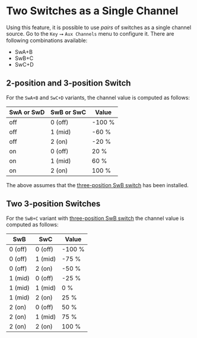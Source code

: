 # Two Switches as a Single Channel #

Using this feature, it is possible to use *pairs* of switches
as a single channel source. Go to the `Key` ⭢ `Aux Channels` menu
to configure it. There are following combinations available:

* SwA+B
* SwB+C
* SwC+D

## 2-position and 3-position Switch ##

For the `SwA+B` and `SwC+D` variants, the channel value is computed as follows:

| SwA or SwD | SwB or SwC | Value   |
|------------|------------|---------|
|    off     |   0 (off)  | -100 %  |
|    off     |   1 (mid)  |  -60 %  |
|    off     |   2 (on)   |  -20 %  |
|    on      |   0 (off)  |   20 %  |
|    on      |   1 (mid)  |   60 %  |
|    on      |   2 (on)   |  100 %  |

The above assumes that the [three-position SwB switch](HW-Mod-SwB) has been
installed.

## Two 3-position Switches ##

For the `SwB+C` variant with [three-position SwB switch](HW-Mod-SwB)
the channel value is computed as follows:

| SwB        |  SwC       | Value   |
|------------|------------|---------|
| 0 (off)    |   0 (off)  | -100 %  |
| 0 (off)    |   1 (mid)  |  -75 %  |
| 0 (off)    |   2 (on)   |  -50 %  |
| 1 (mid)    |   0 (off)  |  -25 %  |
| 1 (mid)    |   1 (mid)  |    0 %  |
| 1 (mid)    |   2 (on)   |   25 %  |
| 2 (on)     |   0 (off)  |   50 %  |
| 2 (on)     |   1 (mid)  |   75 %  |
| 2 (on)     |   2 (on)   |  100 %  |

